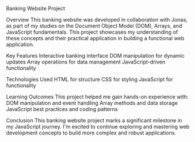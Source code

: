 Banking Website Project

Overview
This banking website was developed in collaboration with Jonas, as part of my studies on the Document Object Model (DOM), Arrays, and JavaScript fundamentals. This project showcases my understanding of these concepts and their practical application in building a functional web application.

Key Features
Interactive banking interface
DOM manipulation for dynamic updates
Array operations for data management
JavaScript-driven functionality

Technologies Used
HTML for structure
CSS for styling
JavaScript for functionality

Learning Outcomes
This project helped me gain hands-on experience with:
DOM manipulation and event handling
Array methods and data storage
JavaScript best practices and coding patterns

Conclusion
This banking website project marks a significant milestone in my JavaScript journey. I'm excited to continue exploring and mastering web development concepts to build more complex and robust applications.
